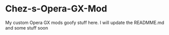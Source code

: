 # Chez-s-Opera-GX-Mod

My custom Opera GX mods goofy stuff here. I will update the READMME.md and some stuff soon
